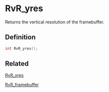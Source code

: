 # RvR_yres

Returns the vertical resolution of the framebuffer.

## Definition

```c
int RvR_yres();
```

## Related

[RvR_xres](/rvr/rvr/xres)

[RvR_framebuffer](/rvr/rvr/framebuffer)

